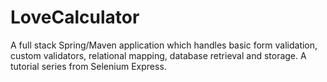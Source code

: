 # LoveCalculator
A full stack Spring/Maven application which handles basic form validation, custom validators, relational mapping, database retrieval and storage. A tutorial series from Selenium Express. 
